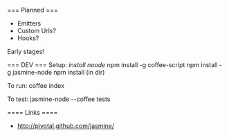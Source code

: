 === Planned ===
 * Emitters
 * Custom Urls?
 * Hooks?
 
Early stages!


=== DEV ===
Setup:
*install noode*
npm install -g coffee-script
npm install -g jasmine-node
npm install (in dir)

To run:
coffee index

To test:
jasmine-node --coffee tests

==== Links ====
 * http://pivotal.github.com/jasmine/